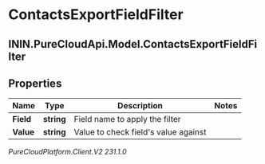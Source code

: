 # ContactsExportFieldFilter

## ININ.PureCloudApi.Model.ContactsExportFieldFilter

## Properties

|Name | Type | Description | Notes|
|------------ | ------------- | ------------- | -------------|
| **Field** | **string** | Field name to apply the filter | |
| **Value** | **string** | Value to check field&#39;s value against | |



_PureCloudPlatform.Client.V2 231.1.0_
